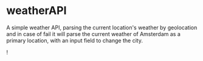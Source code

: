 # weatherAPI
A simple weather API, parsing the current location's weather by geolocation and in case of fail it will parse the current weather of Amsterdam as a primary location, with an input field to change the city. 


!
